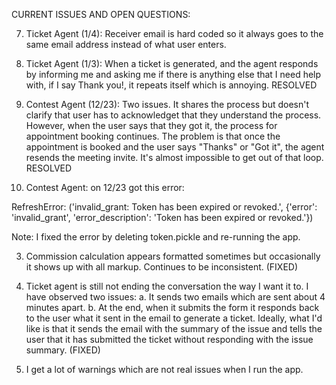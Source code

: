 CURRENT ISSUES AND OPEN QUESTIONS:

7. Ticket Agent (1/4): Receiver email is hard coded so it always goes to the same email address instead of what user enters.

6. Ticket Agent (1/3): When a ticket is generated, and the agent responds by informing me and asking me if there is anything else that I need help with, if I say Thank you!, it repeats itself which is annoying. RESOLVED

5. Contest Agent (12/23): Two issues. It shares the process but doesn't clarify that user has to acknowledget that they understand the process. However, when the user says that they got it, the process for appointment booking continues. The problem is that once the appointment is booked and the user says "Thanks" or "Got it", the agent resends the meeting invite. It's almost impossible to get out of that loop. RESOLVED

4. Contest Agent: on 12/23 got this error:

RefreshError: ('invalid_grant: Token has been expired or revoked.', {'error': 'invalid_grant', 'error_description': 'Token has been expired or revoked.'})

Note: I fixed the error by deleting token.pickle and re-running the app.

3. Commission calculation appears formatted sometimes but occasionally it shows up with all markup. Continues to be inconsistent. (FIXED)

2. Ticket agent is still not ending the conversation the way I want it to. I have observed two issues:
    a. It sends two emails which are sent about 4 minutes apart.
    b. At the end, when it submits the form it responds back to the user what it sent in the email to generate a ticket. Ideally, what I'd like is that it sends the email with the summary of the issue and tells the user that it has submitted the ticket without responding with the issue summary. (FIXED)

1. I get a lot of warnings which are not real issues when I run the app.
